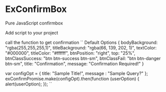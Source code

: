 # ExConfirmBox
Pure JavaScript confirmbox

Add script to your project
<script src="exConfirm.js"></script>

call the function to get confirmation
``
Default Options
{
    bodyBackground: "rgba(255,255,255,1)",
    titleBackground: "rgba(66, 139, 202, 1)",
    textColor: "#000000",
    titleColor: "#ffffff",
    btnPosition: "right",
    top: "25%",
    btnClassSuccess: "btn btn-success btn-sm",
    btnClassFail: "btn btn-danger btn-sm",
    title: "Confirmation",
    message: "Confirmation Required!"
}

var configOpt = {
    title: "Sample Title!",
    message : "Sample Query?"
};
exConfirmPromise.make(configOpt).then(function (userOption) {
  alert(userOption);
});
``
